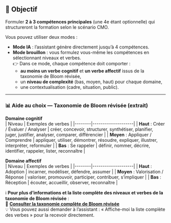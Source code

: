 ## 🌟 Objectif

Formuler **2 à 3 compétences principales** (une 4e étant optionnelle) qui structureront la formation selon le scénario CMO.  

Vous pouvez utiliser deux modes :  
- **Mode IA** : l’assistant génère directement jusqu’à 4 compétences.  
- **Mode brouillon** : vous formulez vous-même les compétences en sélectionnant niveaux et verbes.  
  👉 Dans ce mode, chaque compétence doit comporter :  
  - **au moins un verbe cognitif** et **un verbe affectif** issus de la taxonomie de Bloom révisée,  
  - un **niveau de complexité** (bas, moyen, haut) pour chaque domaine,  
  - une contextualisation (cadre, situation, public).  

---

### 📊 Aide au choix — Taxonomie de Bloom révisée (extrait)

**Domaine cognitif**  
| Niveau | Exemples de verbes |
|--------|--------------------|
| **Haut** : Créer / Évaluer / Analyser | créer, concevoir, structurer, synthétiser, planifier, juger, justifier, analyser, comparer, différencier |
| **Moyen** : Appliquer / Comprendre | appliquer, utiliser, démontrer, résoudre, expliquer, illustrer, interpréter, reformuler |
| **Bas** : Se rappeler | définir, nommer, décrire, identifier, rappeler, lister, reconnaître |

**Domaine affectif**  
| Niveau | Exemples de verbes |
|--------|--------------------|
| **Haut** : Adoption | incarner, modéliser, défendre, assumer |
| **Moyen** : Valorisation / Réponse | valoriser, promouvoir, participer, contribuer, s’impliquer |
| **Bas** : Réception | écouter, accueillir, observer, reconnaître |

ℹ️ **Pour plus d’informations et la liste complète des niveaux et verbes de la taxonomie de Bloom révisée** :  
🔗 **[Consulter la taxonomie complète de Bloom révisée](https://nuage02.apps.education.fr/index.php/s/HzxeqkLbsKrirJ9)**  
💡 Vous pouvez aussi demander à l’assistant : « Affiche-moi la liste complète des verbes » pour la recevoir directement.


